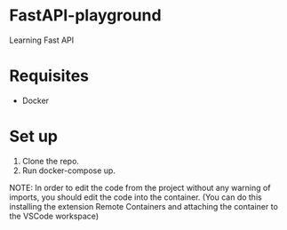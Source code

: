 # FastAPI-playground
Learning Fast API

# Requisites
- Docker
# Set up
1. Clone the repo.
2. Run docker-compose up.

NOTE: In order to edit the code from the project without any warning of imports, you should edit the code into the container. (You can do this installing the extension Remote Containers and attaching the container to the VSCode workspace)
